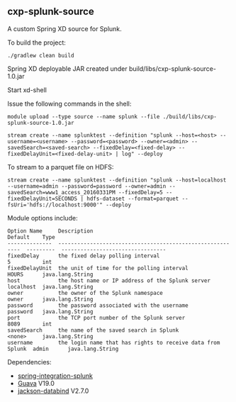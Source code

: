 ## cxp-splunk-source

A custom Spring XD source for Splunk.

To build the project:

    ./gradlew clean build

Spring XD deployable JAR created under build/libs/cxp-splunk-source-1.0.jar

Start xd-shell

Issue the following commands in the shell:

    module upload --type source --name splunk --file ./build/libs/cxp-splunk-source-1.0.jar
    
    stream create --name splunktest --definition "splunk --host=<host> --username=<username> --password=<password> --owner=<admin> --savedSearch=<saved-search> --fixedDelay=<fixed-delay> --fixedDelayUnit=<fixed-delay-unit> | log" --deploy

To stream to a parquet file on HDFS:

    stream create --name splunktest --definition "splunk --host=localhost --username=admin --password=password --owner=admin --savedSearch=www1_access_20160331PM --fixedDelay=5 --fixedDelayUnit=SECONDS | hdfs-dataset --format=parquet --fsUri='hdfs://localhost:9000'" --deploy

Module options include:

    Option Name     Description                                                 Default    Type
    --------------  ----------------------------------------------------------  ---------  ---------------------------------
    fixedDelay      the fixed delay polling interval                            5          int
    fixedDelayUnit  the unit of time for the polling interval                   HOURS      java.lang.String
    host            the host name or IP address of the Splunk server            localhost  java.lang.String
    owner           the owner of the Splunk namespace                           owner      java.lang.String
    password        the password associated with the username                   password   java.lang.String
    port            the TCP port number of the Splunk server                    8089       int
    savedSearch     the name of the saved search in Splunk                      <none>     java.lang.String
    username        the login name that has rights to receive data from Splunk  admin      java.lang.String

Dependencies:

* [spring-integration-splunk](https://github.com/markmo/spring-integration-splunk)
* [Guava](https://github.com/google/guava) V19.0
* [jackson-databind](https://github.com/FasterXML/jackson-databind) V2.7.0